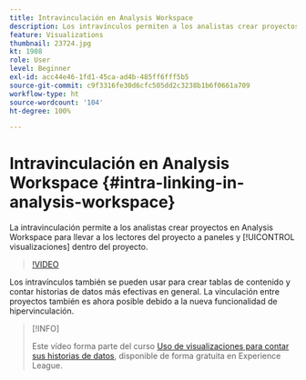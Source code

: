 ```yaml
---
title: Intravinculación en Analysis Workspace
description: Los intravínculos permiten a los analistas crear proyectos en Analysis Workspace para dirigir a los lectores del proyecto a paneles y visualizaciones exactos dentro del proyecto.
feature: Visualizations
thumbnail: 23724.jpg
kt: 1908
role: User
level: Beginner
exl-id: acc44e46-1fd1-45ca-ad4b-485ff6fff5b5
source-git-commit: c9f3316fe30d6cfc505dd2c3238b1b6f0661a709
workflow-type: ht
source-wordcount: '104'
ht-degree: 100%

---
```


# Intravinculación en Analysis Workspace {#intra-linking-in-analysis-workspace}

La intravinculación permite a los analistas crear proyectos en Analysis Workspace para llevar a los lectores del proyecto a paneles y [!UICONTROL visualizaciones] dentro del proyecto.

>[!VIDEO](https://video.tv.adobe.com/v/23724/?quality=12)

Los intravínculos también se pueden usar para crear tablas de contenido y contar historias de datos más efectivas en general. La vinculación entre proyectos también es ahora posible debido a la nueva funcionalidad de hipervinculación.

>[!INFO]
>
> Este vídeo forma parte del curso [Uso de visualizaciones para contar sus historias de datos](https://experienceleague.adobe.com/?recommended=Analytics-U-1-2021.1.visualizations&amp;lang=es), disponible de forma gratuita en Experience League.
